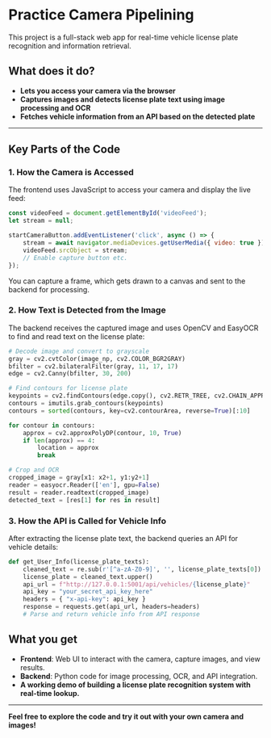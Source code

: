 # Practice Camera Pipelining

This project is a full-stack web app for real-time vehicle license plate recognition and information retrieval.

## What does it do?

- **Lets you access your camera via the browser**
- **Captures images and detects license plate text using image processing and OCR**
- **Fetches vehicle information from an API based on the detected plate**

---

## Key Parts of the Code

### 1. How the Camera is Accessed

The frontend uses JavaScript to access your camera and display the live feed:

```javascript
const videoFeed = document.getElementById('videoFeed');
let stream = null;

startCameraButton.addEventListener('click', async () => {
    stream = await navigator.mediaDevices.getUserMedia({ video: true });
    videoFeed.srcObject = stream;
    // Enable capture button etc.
});
```

You can capture a frame, which gets drawn to a canvas and sent to the backend for processing.

### 2. How Text is Detected from the Image

The backend receives the captured image and uses OpenCV and EasyOCR to find and read text on the license plate:

```python
# Decode image and convert to grayscale
gray = cv2.cvtColor(image_np, cv2.COLOR_BGR2GRAY)
bfilter = cv2.bilateralFilter(gray, 11, 17, 17)
edge = cv2.Canny(bfilter, 30, 200)

# Find contours for license plate
keypoints = cv2.findContours(edge.copy(), cv2.RETR_TREE, cv2.CHAIN_APPROX_SIMPLE)
contours = imutils.grab_contours(keypoints)
contours = sorted(contours, key=cv2.contourArea, reverse=True)[:10]

for contour in contours:
    approx = cv2.approxPolyDP(contour, 10, True)
    if len(approx) == 4:
        location = approx
        break

# Crop and OCR
cropped_image = gray[x1: x2+1, y1:y2+1]
reader = easyocr.Reader(['en'], gpu=False)
result = reader.readtext(cropped_image)
detected_text = [res[1] for res in result]
```

### 3. How the API is Called for Vehicle Info

After extracting the license plate text, the backend queries an API for vehicle details:

```python
def get_User_Info(license_plate_texts):
    cleaned_text = re.sub(r'[^a-zA-Z0-9]', '', license_plate_texts[0])
    license_plate = cleaned_text.upper()
    api_url = f"http://127.0.0.1:5001/api/vehicles/{license_plate}"  
    api_key = "your_secret_api_key_here"
    headers = { "x-api-key": api_key }
    response = requests.get(api_url, headers=headers)
    # Parse and return vehicle info from API response
```

## What you get

- **Frontend**: Web UI to interact with the camera, capture images, and view results.
- **Backend**: Python code for image processing, OCR, and API integration.
- **A working demo of building a license plate recognition system with real-time lookup.**

---

**Feel free to explore the code and try it out with your own camera and images!**
